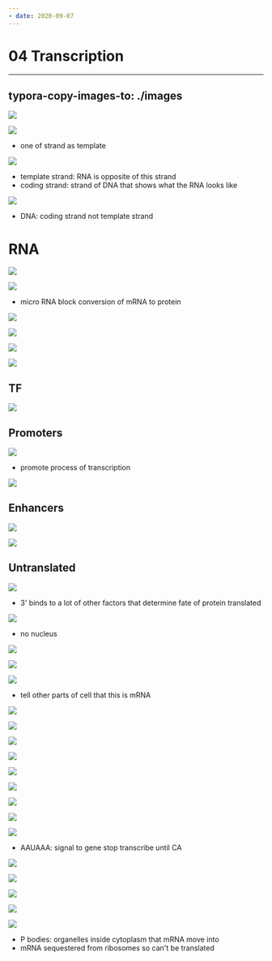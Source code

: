 ```yaml
---
- date: 2020-09-07
---
```


# 04 Transcription
---

## typora-copy-images-to: ./images

![](https://photos.thisispiggy.com/file/wikiFiles/D4786256-44FE-4853-B340-7DCB46B2B2C1.jpg)

![](https://photos.thisispiggy.com/file/wikiFiles/73A0E22F-1F45-4653-9FEA-B884A7AE56B5.jpg)

- one of strand as template

![](https://photos.thisispiggy.com/file/wikiFiles/B36878C0-9FAB-4588-9411-06DC375DD074.jpg)

- template strand: RNA is opposite of this strand
- coding strand: strand of DNA that shows what the RNA looks like

![](https://photos.thisispiggy.com/file/wikiFiles/EB52645E-9F27-42CE-A3C2-DEECC34D2003.jpg)

- DNA: coding strand not template strand

# RNA

![](https://photos.thisispiggy.com/file/wikiFiles/91D36737-F072-493B-ACF5-43A626CBB773.jpg)

![](https://photos.thisispiggy.com/file/wikiFiles/F72E9088-4685-432B-9573-B5B315D5AC31.jpg)

- micro RNA block conversion of mRNA to protein

![](https://photos.thisispiggy.com/file/wikiFiles/9EC3B1CF-FD0A-4DE0-BE8C-55A1489EFBA7.jpg)

![](https://photos.thisispiggy.com/file/wikiFiles/7B6501A3-A6F5-4479-9A99-ECCCD1089D5C.jpg)

![](https://photos.thisispiggy.com/file/wikiFiles/602BDA74-85DC-4C7B-9FBF-84536B387B0B.jpg)

![](https://photos.thisispiggy.com/file/wikiFiles/A6F88123-870B-4129-B48A-9A49795D4532.jpg)

## TF

![](https://photos.thisispiggy.com/file/wikiFiles/759AEB43-1FF6-4F8C-B54D-334CDA695FC9.jpg)

## Promoters

![](https://photos.thisispiggy.com/file/wikiFiles/DB23C513-50F9-44CC-802F-075C7D171A93.jpg)

- promote process of transcription

![](https://photos.thisispiggy.com/file/wikiFiles/8ABF0835-73D3-485D-9000-57CAB6496BF5.jpg)

## Enhancers

![](https://photos.thisispiggy.com/file/wikiFiles/3360F4F8-A911-4513-8C3E-A2D5683BC82F.jpg)

![](https://photos.thisispiggy.com/file/wikiFiles/874687B3-E1C5-4A5F-BF10-CFB7E32B0885.jpg)

## Untranslated

![](https://photos.thisispiggy.com/file/wikiFiles/5DBB2875-AE81-4F40-81E0-5237FA4E1389.jpg)

- 3' binds to a lot of other factors that determine fate of protein translated

![](https://photos.thisispiggy.com/file/wikiFiles/BF14D9DE-EF25-41A1-9849-C4B67D33958E.jpg)

- no nucleus

![](https://photos.thisispiggy.com/file/wikiFiles/CC55B6C6-7950-40D9-AFB2-143A4037B264.jpg)

![](https://photos.thisispiggy.com/file/wikiFiles/AA18D8DB-054F-44DE-81C6-5D9FA69CA775.jpg)

![](https://photos.thisispiggy.com/file/wikiFiles/35DA05AC-EAAD-4C27-93D5-BE109E01DA08.jpg)

- tell other parts of cell that this is mRNA

![](https://photos.thisispiggy.com/file/wikiFiles/54B4D4C4-1FF1-4E6D-B2F5-7FDB0BB13BAC.jpg)

![](https://photos.thisispiggy.com/file/wikiFiles/9CB3055C-1B3E-4217-A0A9-BF455BB9925E.jpg)

![](https://photos.thisispiggy.com/file/wikiFiles/0B9817BB-CD78-416E-993C-1AABB2232B06.jpg)

![](https://photos.thisispiggy.com/file/wikiFiles/BD50DD4C-A530-4EB8-9889-102F504E564F.jpg)

![](https://photos.thisispiggy.com/file/wikiFiles/61A1F713-4398-4241-914F-D6E6014B6E10.jpg)

![](https://photos.thisispiggy.com/file/wikiFiles/5EE95089-7D7B-403A-8A12-A55B3113FE92.jpg)

![](https://photos.thisispiggy.com/file/wikiFiles/9CB9D173-E416-4E7F-8044-6E8E61FF0490.jpg)

![](https://photos.thisispiggy.com/file/wikiFiles/ADCD00D4-DB49-42F6-BD62-43427C0886EA.jpg)

![](https://photos.thisispiggy.com/file/wikiFiles/AE6006C9-8943-4559-8FF9-D61C73982E59.jpg)

- AAUAAA: signal to gene stop transcribe until CA

![](https://photos.thisispiggy.com/file/wikiFiles/B491E0D6-9D2A-46A9-9925-B63C0C2F8190.jpg)

![](https://photos.thisispiggy.com/file/wikiFiles/690C6850-18D2-4C2E-A62C-A70080ABD9C4.jpg)

![](https://photos.thisispiggy.com/file/wikiFiles/C74DD764-ECB8-49D6-A3BA-4891AC692B5E.jpg)

![](https://photos.thisispiggy.com/file/wikiFiles/E0661AA8-4C4C-4BEF-856F-4EB4B14B9530.jpg)

![](https://photos.thisispiggy.com/file/wikiFiles/1ABFEA81-6BA8-428D-AA84-BA75ADC781B1.jpg)

- P bodies: organelles inside cytoplasm that mRNA move into
- mRNA sequestered from ribosomes so can't be translated
